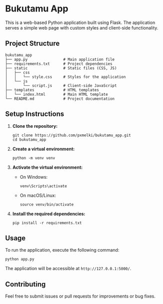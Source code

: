 # Bukutamu App

This is a web-based Python application built using Flask. The application serves a simple web page with custom styles and client-side functionality.

## Project Structure

```
bukutamu_app
├── app.py                # Main application file
├── requirements.txt      # Project dependencies
├── static                # Static files (CSS, JS)
│   ├── css
│   │   └── style.css     # Styles for the application
│   └── js
│       └── script.js     # Client-side JavaScript
├── templates             # HTML templates
│   └── index.html        # Main HTML template
└── README.md             # Project documentation
```

## Setup Instructions

1. **Clone the repository:**
   ```
   git clone https://github.com/pxmelki/bukutamu_app.git
   cd bukutamu_app
   ```

2. **Create a virtual environment:**
   ```
   python -m venv venv
   ```

3. **Activate the virtual environment:**
   - On Windows:
     ```
     venv\Scripts\activate
     ```
   - On macOS/Linux:
     ```
     source venv/bin/activate
     ```

4. **Install the required dependencies:**
   ```
   pip install -r requirements.txt
   ```

## Usage

To run the application, execute the following command:

```
python app.py
```

The application will be accessible at `http://127.0.0.1:5000/`.

## Contributing

Feel free to submit issues or pull requests for improvements or bug fixes.